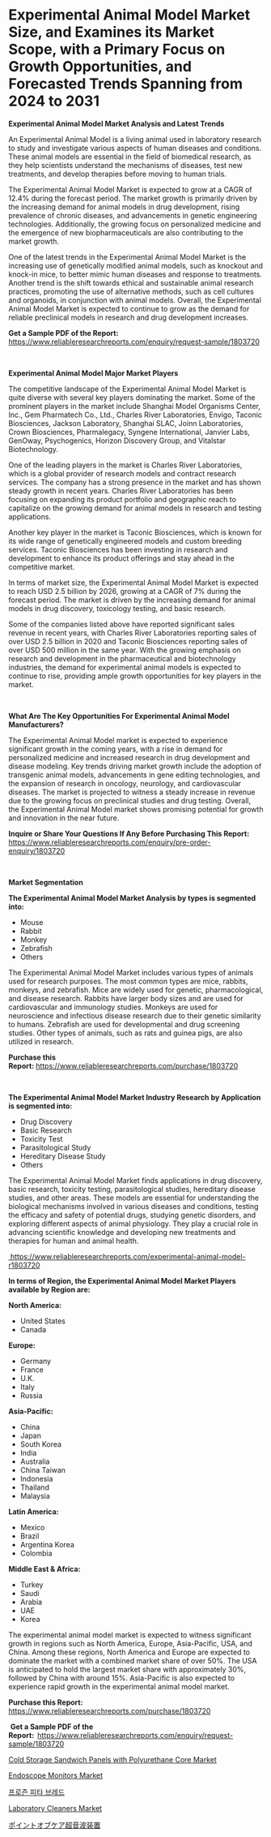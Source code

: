 <p><h1>Experimental Animal Model Market Size, and Examines its Market Scope, with a Primary Focus on Growth Opportunities, and Forecasted Trends Spanning from 2024 to 2031</h1></p><p><strong>Experimental Animal Model Market Analysis and Latest Trends</strong></p>
<p><p>An Experimental Animal Model is a living animal used in laboratory research to study and investigate various aspects of human diseases and conditions. These animal models are essential in the field of biomedical research, as they help scientists understand the mechanisms of diseases, test new treatments, and develop therapies before moving to human trials.</p><p>The Experimental Animal Model Market is expected to grow at a CAGR of 12.4% during the forecast period. The market growth is primarily driven by the increasing demand for animal models in drug development, rising prevalence of chronic diseases, and advancements in genetic engineering technologies. Additionally, the growing focus on personalized medicine and the emergence of new biopharmaceuticals are also contributing to the market growth.</p><p>One of the latest trends in the Experimental Animal Model Market is the increasing use of genetically modified animal models, such as knockout and knock-in mice, to better mimic human diseases and response to treatments. Another trend is the shift towards ethical and sustainable animal research practices, promoting the use of alternative methods, such as cell cultures and organoids, in conjunction with animal models. Overall, the Experimental Animal Model Market is expected to continue to grow as the demand for reliable preclinical models in research and drug development increases.</p></p>
<p><strong>Get a Sample PDF of the Report:&nbsp;</strong> <a href="https://www.reliableresearchreports.com/enquiry/request-sample/1803720">https://www.reliableresearchreports.com/enquiry/request-sample/1803720</a></p>
<p>&nbsp;</p>
<p><strong>Experimental Animal Model Major Market Players</strong></p>
<p><p>The competitive landscape of the Experimental Animal Model Market is quite diverse with several key players dominating the market. Some of the prominent players in the market include Shanghai Model Organisms Center, Inc., Gem Pharmatech Co., Ltd., Charles River Laboratories, Envigo, Taconic Biosciences, Jackson Laboratory, Shanghai SLAC, Joinn Laboratories, Crown Biosciences, Pharmalegacy, Syngene International, Janvier Labs, GenOway, Psychogenics, Horizon Discovery Group, and Vitalstar Biotechnology.</p><p>One of the leading players in the market is Charles River Laboratories, which is a global provider of research models and contract research services. The company has a strong presence in the market and has shown steady growth in recent years. Charles River Laboratories has been focusing on expanding its product portfolio and geographic reach to capitalize on the growing demand for animal models in research and testing applications.</p><p>Another key player in the market is Taconic Biosciences, which is known for its wide range of genetically engineered models and custom breeding services. Taconic Biosciences has been investing in research and development to enhance its product offerings and stay ahead in the competitive market.</p><p>In terms of market size, the Experimental Animal Model Market is expected to reach USD 2.5 billion by 2026, growing at a CAGR of 7% during the forecast period. The market is driven by the increasing demand for animal models in drug discovery, toxicology testing, and basic research.</p><p>Some of the companies listed above have reported significant sales revenue in recent years, with Charles River Laboratories reporting sales of over USD 2.5 billion in 2020 and Taconic Biosciences reporting sales of over USD 500 million in the same year. With the growing emphasis on research and development in the pharmaceutical and biotechnology industries, the demand for experimental animal models is expected to continue to rise, providing ample growth opportunities for key players in the market.</p></p>
<p>&nbsp;</p>
<p><strong>What Are The Key Opportunities For Experimental Animal Model Manufacturers?</strong></p>
<p><p>The Experimental Animal Model market is expected to experience significant growth in the coming years, with a rise in demand for personalized medicine and increased research in drug development and disease modeling. Key trends driving market growth include the adoption of transgenic animal models, advancements in gene editing technologies, and the expansion of research in oncology, neurology, and cardiovascular diseases. The market is projected to witness a steady increase in revenue due to the growing focus on preclinical studies and drug testing. Overall, the Experimental Animal Model market shows promising potential for growth and innovation in the near future.</p></p>
<p><strong>Inquire or Share Your Questions If Any Before Purchasing This Report:</strong> <a href="https://www.reliableresearchreports.com/enquiry/pre-order-enquiry/1803720">https://www.reliableresearchreports.com/enquiry/pre-order-enquiry/1803720</a></p>
<p>&nbsp;</p>
<p><strong>Market Segmentation</strong></p>
<p><strong>The Experimental Animal Model Market Analysis by types is segmented into:</strong></p>
<p><ul><li>Mouse</li><li>Rabbit</li><li>Monkey</li><li>Zebrafish</li><li>Others</li></ul></p>
<p><p>The Experimental Animal Model Market includes various types of animals used for research purposes. The most common types are mice, rabbits, monkeys, and zebrafish. Mice are widely used for genetic, pharmacological, and disease research. Rabbits have larger body sizes and are used for cardiovascular and immunology studies. Monkeys are used for neuroscience and infectious disease research due to their genetic similarity to humans. Zebrafish are used for developmental and drug screening studies. Other types of animals, such as rats and guinea pigs, are also utilized in research.</p></p>
<p><strong>Purchase this Report:&nbsp;</strong><a href="https://www.reliableresearchreports.com/purchase/1803720">https://www.reliableresearchreports.com/purchase/1803720</a></p>
<p>&nbsp;</p>
<p><strong>The Experimental Animal Model Market Industry Research by Application is segmented into:</strong></p>
<p><ul><li>Drug Discovery</li><li>Basic Research</li><li>Toxicity Test</li><li>Parasitological Study</li><li>Hereditary Disease Study</li><li>Others</li></ul></p>
<p><p>The Experimental Animal Model Market finds applications in drug discovery, basic research, toxicity testing, parasitological studies, hereditary disease studies, and other areas. These models are essential for understanding the biological mechanisms involved in various diseases and conditions, testing the efficacy and safety of potential drugs, studying genetic disorders, and exploring different aspects of animal physiology. They play a crucial role in advancing scientific knowledge and developing new treatments and therapies for human and animal health.</p></p>
<p><a href="https://www.reliableresearchreports.com/experimental-animal-model-r1803720">&nbsp;https://www.reliableresearchreports.com/experimental-animal-model-r1803720</a></p>
<p><strong>In terms of Region, the Experimental Animal Model Market Players available by Region are:</strong></p>
<p>
    <p> <strong> North America: </strong>
        <ul>
            <li>United States</li>
            <li>Canada</li>
        </ul>
        </p> 
    <p> <strong> Europe: </strong>
        <ul>
            <li>Germany</li>
            <li>France</li>
            <li>U.K.</li>
            <li>Italy</li>
            <li>Russia</li>
        </ul>
        </p> 
    <p> <strong> Asia-Pacific: </strong>
        <ul>
            <li>China</li>
            <li>Japan</li>
            <li>South Korea</li>
            <li>India</li>
            <li>Australia</li>
            <li>China Taiwan</li>
            <li>Indonesia</li>
            <li>Thailand</li>
            <li>Malaysia</li>
        </ul>
        </p> 
    <p> <strong> Latin America: </strong>
        <ul>
            <li>Mexico</li>
            <li>Brazil</li>
            <li>Argentina Korea</li>
            <li>Colombia</li>
        </ul>
        </p> 
    <p> <strong> Middle East & Africa: </strong>
        <ul>
            <li>Turkey</li>
            <li>Saudi</li>
            <li>Arabia</li>
            <li>UAE</li>
            <li>Korea</li>
        </ul>
    </p>
    </p>
<p><p>The experimental animal model market is expected to witness significant growth in regions such as North America, Europe, Asia-Pacific, USA, and China. Among these regions, North America and Europe are expected to dominate the market with a combined market share of over 50%. The USA is anticipated to hold the largest market share with approximately 30%, followed by China with around 15%. Asia-Pacific is also expected to experience rapid growth in the experimental animal model market.</p></p>
<p><strong>Purchase this Report: </strong><a href="https://www.reliableresearchreports.com/purchase/1803720">https://www.reliableresearchreports.com/purchase/1803720</a></p>
<p>&nbsp;<strong>Get a Sample PDF of the Report:&nbsp;&nbsp;</strong><a href="https://www.reliableresearchreports.com/enquiry/request-sample/1803720">https://www.reliableresearchreports.com/enquiry/request-sample/1803720</a></p>
<p><strong></strong></p>
<p><p><a href="https://issuu.com/reportprime-2/docs/cold-storage-sandwich-panels-with-polyurethane-cor">Cold Storage Sandwich Panels with Polyurethane Core Market</a></p><p><a href="https://github.com/juancolorado15/Market-Research-Report-List-2/blob/main/endoscope-monitors-market.md">Endoscope Monitors Market</a></p><p><a href="https://github.com/vsn7qpua81q/Market-Research-Report-List-2/blob/main/746552544856.md">프로즌 피타 브레드</a></p><p><a href="https://github.com/dx0328/Market-Research-Report-List-2/blob/main/laboratory-cleaners-market.md">Laboratory Cleaners Market</a></p><p><a href="https://github.com/EmoryYundt1935/Market-Research-Report-List-1/blob/main/849080749859.md">ポイントオブケア超音波装置</a></p></p>